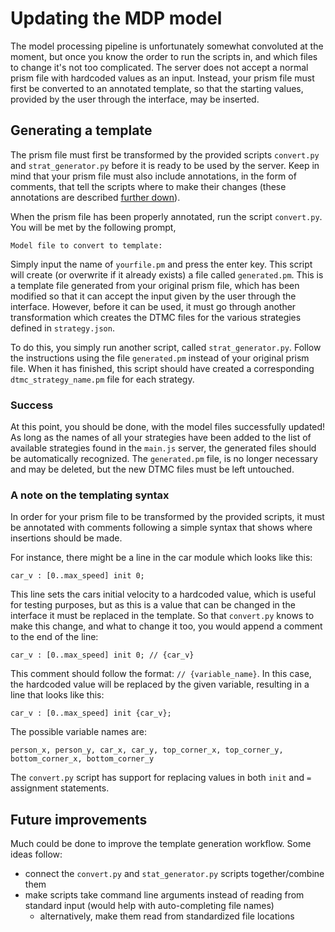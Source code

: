 # Updating the MDP model
The model processing pipeline is unfortunately somewhat convoluted at the moment, but once you know the order to run the scripts in, and which files to change it's not too complicated. The server does not accept a normal prism file with hardcoded values as an input. Instead, your prism file must first be converted to an annotated template, so that the starting values, provided by the user through the interface, may be inserted.

## Generating a template
The prism file must first be transformed by the provided scripts `convert.py` and `strat_generator.py` before it is ready to be used by the server. Keep in mind that your prism file must also include annotations, in the form of comments, that tell the scripts where to make their changes (these annotations are described [further down](#a-note-on-the-templating-syntax)).

When the prism file has been properly annotated, run the script  `convert.py`. You will be met by the following prompt,

`Model file to convert to template:`

Simply input the name of `yourfile.pm` and press the enter key. This script will create (or overwrite if it already exists) a file called `generated.pm`. This is a template file generated from your original prism file, which has been modified so that it can accept the input given by the user through the interface. However, before it can be used, it must go through another transformation which creates the DTMC files for the various strategies defined in `strategy.json`. 

To do this, you simply run another script, called `strat_generator.py`. Follow the instructions using the file `generated.pm` instead of your original prism file. When it has finished, this script should have created a corresponding `dtmc_strategy_name.pm` file for each strategy.

### Success
At this point, you should be done, with the model files successfully updated! As long as the names of all your strategies have been added to the list of available strategies found in the `main.js` server, the generated files should be automatically recognized. The `generated.pm` file, is no longer necessary and may be deleted, but the new DTMC files must be left untouched.

### A note on the templating syntax
In order for your prism file to be transformed by the provided scripts, it must be annotated with comments following a simple syntax that shows where insertions should be made.

For instance, there might be a line in the car module which looks like this: 

`car_v : [0..max_speed] init 0;`

This line sets the cars initial velocity to a hardcoded value, which is useful for testing purposes, but as this is a value that can be changed in the interface it must be replaced in the template. So that `convert.py` knows to make this change, and what to change it too, you would append a comment to the end of the line: 

`car_v : [0..max_speed] init 0; // {car_v}`

This comment should follow the format: `// {variable_name}`. In this case, the hardcoded value will be replaced by the given variable, resulting in a line that looks like this:

`car_v : [0..max_speed] init {car_v};`

The possible variable names are: 

`person_x, person_y, car_x, car_y, top_corner_x, top_corner_y,  bottom_corner_x, bottom_corner_y`

The `convert.py` script has support for replacing values in both `init` and `=` assignment statements.

## Future improvements

Much could be done to improve the template generation workflow. Some ideas follow:

- connect the `convert.py` and `stat_generator.py` scripts together/combine them
- make scripts take command line arguments instead of reading from standard input (would help with auto-completing file names)
    - alternatively, make them read from standardized file locations